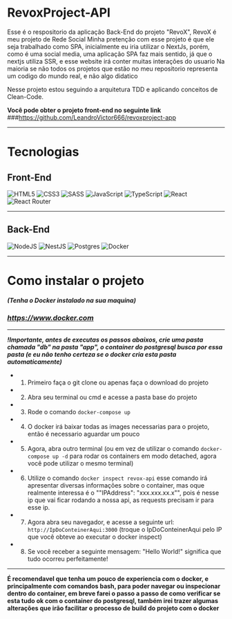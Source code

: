# RevoxProject-API

Esse é o respositorio da aplicação Back-End do projeto "RevoX", RevoX é meu projeto de Rede Social
Minha pretenção com esse projeto é que ele seja trabalhado como SPA, inicialmente eu iria utilizar o NextJs, porém, como é uma social media, uma aplicação SPA faz mais sentido, já que o nextjs utiliza SSR, e esse website irá conter muitas interações do usuario
Na maioria se não todos os projetos que estão no meu repositorio representa um codigo do mundo real, e não algo didatico

Nesse projeto estou seguindo a arquitetura TDD e aplicando conceitos de Clean-Code.

**Você pode obter o projeto front-end no seguinte link**
###https://github.com/LeandroVictor666/revoxproject-app

---

# Tecnologias

## Front-End

![HTML5](https://img.shields.io/badge/html5-%23E34F26.svg?style=for-the-badge&logo=html5&logoColor=white)
![CSS3](https://img.shields.io/badge/css3-%231572B6.svg?style=for-the-badge&logo=css3&logoColor=white)
![SASS](https://img.shields.io/badge/SASS-hotpink.svg?style=for-the-badge&logo=SASS&logoColor=white)
![JavaScript](https://img.shields.io/badge/javascript-%23323330.svg?style=for-the-badge&logo=javascript&logoColor=%23F7DF1E)
![TypeScript](https://img.shields.io/badge/typescript-%23007ACC.svg?style=for-the-badge&logo=typescript&logoColor=white)
![React](https://img.shields.io/badge/react-%2320232a.svg?style=for-the-badge&logo=react&logoColor=%2361DAFB)
![React Router](https://img.shields.io/badge/React_Router-CA4245?style=for-the-badge&logo=react-router&logoColor=white)

---

## Back-End

![NodeJS](https://img.shields.io/badge/node.js-6DA55F?style=for-the-badge&logo=node.js&logoColor=white)
![NestJS](https://img.shields.io/badge/nestjs-%23E0234E.svg?style=for-the-badge&logo=nestjs&logoColor=white)
![Postgres](https://img.shields.io/badge/postgres-%23316192.svg?style=for-the-badge&logo=postgresql&logoColor=white)
![Docker](https://img.shields.io/badge/docker-%230db7ed.svg?style=for-the-badge&logo=docker&logoColor=white)

---

# Como instalar o projeto

#### **_(Tenha o Docker instalado na sua maquina)_**

### ***https://www.docker.com***

---
***!Importante, antes de executas os passos abaixos, crie uma pasta chamada "db" na pasta "app", o container do postgresql busca por essa pasta (e eu não tenho certeza se o docker cria esta pasta automaticamente)***

- 1. Primeiro faça o git clone ou apenas faça o download do projeto
- 2. Abra seu terminal ou cmd e acesse a pasta base do projeto
- 3. Rode o comando ```docker-compose up```
- 4. O docker irá baixar todas as images necessarias para o projeto, então é necessario aguardar um pouco
- 5. Agora, abra outro terminal (ou em vez de utilizar o comando ```docker-compose up -d``` para rodar os containers em modo detached, agora você pode utilizar o mesmo terminal)
- 6. Utilize o comando ```docker inspect revox-api``` esse comando irá apresentar diversas informações sobre o container, mas oque realmente interessa é o ""IPAddress": "xxx.xxx.xx.x"", pois é nesse ip que vai ficar rodando a nossa api, as requests precisam ir para esse ip.
- 7. Agora abra seu navegador, e acesse a seguinte url: `http://IpDoConteinerAqui:3000` (troque o IpDoConteinerAqui pelo IP que você obteve ao executar o docker inspect)
- 8. Se você receber a seguinte mensagem: "Hello World!" significa que tudo ocorreu perfeitamente!
---

**É recomendavel que tenha um pouco de experiencia com o docker, e principalmente com comandos bash, para poder navegar ou inspecionar dentro do container, em breve farei o passo a passo de como verificar se esta tudo ok com o container do postgresql, também irei trazer algumas alterações que irão facilitar o processo de build do projeto com o docker**